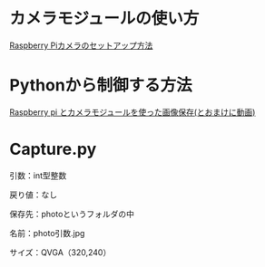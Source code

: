 # カメラモジュールの使い方
[Raspberry Piカメラのセットアップ方法](https://www.rs-online.com/designspark/raspberry-pi-camera)

# Pythonから制御する方法

[Raspberry pi とカメラモジュールを使った画像保存(とおまけに動画)](https://qiita.com/Ponjiro/items/ab3700394faab7422bb3)

# Capture.py
引数：int型整数

戻り値：なし

保存先：photoというフォルダの中

名前：photo引数.jpg

サイズ：QVGA（320,240）
